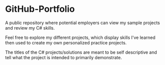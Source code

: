 # GitHub-Portfolio
A public repository where potential employers can view my sample projects and review my C# skills. 

Feel free to explore my different projects, which display skills I've learned then used to create my
own personalized practice projects. 

The titles of the C# projects/solutions are meant to be self descriptive and tell what the project
is intended to primarily demonstrate. 
